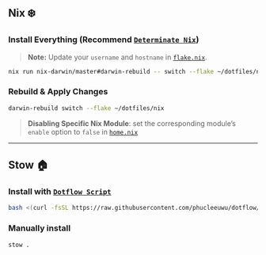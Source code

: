
## **Nix ❄️**

### Install Everything (Recommend [`Determinate Nix`](https://github.com/DeterminateSystems/nix-installer#install-nix))

> **Note:** Update your `username` and `hostname` in [`flake.nix`](./nix/flake.nix).

```bash
nix run nix-darwin/master#darwin-rebuild -- switch --flake ~/dotfiles/nix
```

### Rebuild & Apply Changes

```bash
darwin-rebuild switch --flake ~/dotfiles/nix
```

> **Disabling Specific Nix Module**: set the corresponding module’s `enable` option to `false` in [`home.nix`](./nix/home.nix)

---

## **Stow 🏠**

### Install with [`Dotflow Script`](https://github.com/phucleeuwu/dotflow)

```bash
bash <(curl -fsSL https://raw.githubusercontent.com/phucleeuwu/dotflow/main/stow.sh)
```

### Manually install

```bash
stow .
```




